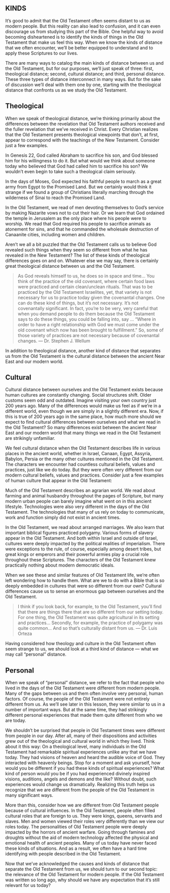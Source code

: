 ## KINDS

It’s good to admit that the Old Testament often seems distant to us as modern people. But this reality can also lead to confusion, and it can even discourage us from studying this part of the Bible. One helpful way to avoid becoming disheartened is to identify the kinds of things in the Old Testament that make us feel this way. When we know the kinds of distance that we often encounter, we’ll be better equipped to understand and to apply these Scriptures to our lives.

There are many ways to catalog the main kinds of distance between us and the Old Testament, but for our purposes, we’ll just speak of three: first, theological distance; second, cultural distance; and third, personal distance. These three types of distance interconnect in many ways. But for the sake of discussion we’ll deal with them one by one, starting with the theological distance that confronts us as we study the Old Testament.

## Theological

When we speak of theological distance, we’re thinking primarily about the differences between the revelation that Old Testament authors received and the fuller revelation that we’ve received in Christ. Every Christian realizes that the Old Testament presents theological viewpoints that don’t, at first, appear to correspond with the teachings of the New Testament. Consider just a few examples.

In Genesis 22, God called Abraham to sacrifice his son, and God blessed him for his willingness to do it. But what would we think about someone today who believed that God had called him to sacrifice his son? We wouldn’t even begin to take such a theological claim seriously.

In the days of Moses, God expected his faithful people to march as a great army from Egypt to the Promised Land. But we certainly would think it strange if we found a group of Christians literally marching through the wilderness of Sinai to reach the Promised Land.

In the Old Testament, we read of men devoting themselves to God’s service by making Nazarite vows not to cut their hair. Or we learn that God ordained the temple in Jerusalem as the only place where his people were to worship. We read that God required his people to sacrifice animals as atonement for sins, and that he commanded the wholesale destruction of Canaanite cities, including women and children.

Aren’t we all a bit puzzled that the Old Testament calls us to believe God revealed such things when they seem so different from what he has revealed in the New Testament? The list of these kinds of theological differences goes on and on. Whatever else we may say, there is certainly great theological distance between us and the Old Testament.

> As God reveals himself to us, he does so in space and time… You think of the practice of the old covenant, where certain food laws were practiced and certain clean/unclean rituals. That was to be practiced by the Old Testament Israelites, yet, that variety is not necessary for us to practice today given the covenantal changes. One can do these kind of things, but it’s not necessary. It’s not covenantally significant. In fact, you’re to be very, very careful that when you demand people to do them because the Old Testament says to do these things, you could be falling into, say … “Where in order to have a right relationship with God we must come under the old covenant which now has been brought to fulfillment.” So, some of those variety of practices are not necessary because of covenantal changes. — Dr. Stephen J. Wellum

In addition to theological distance, another kind of distance that separates us from the Old Testament is the cultural distance between the ancient Near East and our modern world.

## Cultural

Cultural distance between ourselves and the Old Testament exists because human cultures are constantly changing. Social structures shift. Older customs seem odd and outdated. Imagine visiting your own country just 200 years ago. Many of the differences would make us feel as if we’re in a different world, even though we are simply in a slightly different era. Now, if this is true of 200 years ago in the same place, how much more should we expect to find cultural differences between ourselves and what we read in the Old Testament? So many differences exist between the ancient Near East and our modern world that many things we read in the Old Testament are strikingly unfamiliar.

We feel cultural distance when the Old Testament describes life in various places in the ancient world, whether in Israel, Canaan, Egypt, Assyria, Babylon, Persia or the many other cultures mentioned in the Old Testament. The characters we encounter had countless cultural beliefs, values and practices, just like we do today. But they were often very different from our modern cultural beliefs, values and practices. Consider just a few examples of human culture that appear in the Old Testament:

Much of the Old Testament describes an agrarian world. We read about farming and animal husbandry throughout the pages of Scripture, but many modern urban people can barely imagine what went on in this ancient lifestyle. Technologies were also very different in the days of the Old Testament. The technologies that many of us rely on today to communicate, work and function simply did not exist in ancient times.

In the Old Testament, we read about arranged marriages. We also learn that important biblical figures practiced polygamy. Various forms of slavery appear in the Old Testament. And both within Israel and outside of Israel, cultures were deeply impacted by the political realities of imperialism. There were exceptions to the rule, of course, especially among desert tribes, but great kings or emperors and their powerful armies play a crucial role throughout these Scriptures. The characters of the Old Testament knew practically nothing about modern democratic ideals.

When we see these and similar features of Old Testament life, we’re often left wondering how to handle them. What are we to do with a Bible that is so deeply embedded in cultures that were so different from our own? Cultural differences cause us to sense an enormous gap between ourselves and the Old Testament.

> I think if you look back, for example, to the Old Testament, you’ll find that there are things there that are so different from our setting today. For one thing, the Old Testament was quite agricultural in its setting and practices… Secondly, for example, the practice of polygamy was quite common… And so that’s culturally distant from us. — Dr. Luis Orteza

Having considered how theology and culture in the Old Testament often seem strange to us, we should look at a third kind of distance — what we may call “personal” distance.

## Personal

When we speak of “personal” distance, we refer to the fact that people who lived in the days of the Old Testament were different from modern people. Many of the gaps between us and them often involve very personal, human factors. Of course, the people of the Old Testament were not entirely different from us. As we’ll see later in this lesson, they were similar to us in a number of important ways. But at the same time, they had strikingly different personal experiences that made them quite different from who we are today.

We shouldn’t be surprised that people in Old Testament times were different from people in our day. After all, many of their dispositions and activities grew out of the theological and cultural world in which they lived. Think about it this way: On a theological level, many individuals in the Old Testament had remarkable spiritual experiences unlike any that we have today. They had visions of heaven and heard the audible voice of God. They interacted with heavenly beings. Stop for a moment and ask yourself, how would you be different if you had these kinds of spiritual experiences? What kind of person would you be if you had experienced divinely inspired visions, auditions, angels and demons and the like? Without doubt, such experiences would change us dramatically. Realizing this truth helps us recognize that we are different from the people of the Old Testament in many significant ways.

More than this, consider how we are different from Old Testament people because of cultural influences. In the Old Testament, people often filled cultural roles that are foreign to us. They were kings, queens, servants and slaves. Men and women viewed their roles very differently than we view our roles today. The personalities of Old Testament people were deeply impacted by the horrors of ancient warfare. Going through famines and droughts without the aid of modern technology affected the physical and emotional health of ancient peoples. Many of us today have never faced these kinds of situations. And as a result, we often have a hard time identifying with people described in the Old Testament.

Now that we’ve acknowledged the causes and kinds of distance that separate the Old Testament from us, we should turn to our second topic: the relevance of the Old Testament for modern people. If the Old Testament was written so long ago, why should we have any expectation that it’s still relevant for us today?
